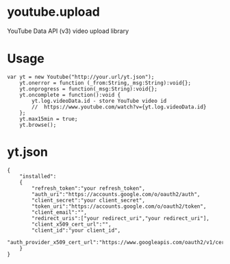 # youtube.upload
YouTube Data API (v3) video upload library

# Usage  
    
    var yt = new Youtube("http://your.url/yt.json");
        yt.onerror = function (_from:String,_msg:String):void{};
        yt.onprogress = function(_msg:String):void{};
        yt.oncomplete = function():void { 
            yt.log.videoData.id - store YouTube video id
            //  https://www.youtube.com/watch?v={yt.log.videoData.id}
        };
        yt.max15min = true;
        yt.browse();
        
        
# yt.json

    {
        "installed":
        {
            "refresh_token":"your refresh_token",
            "auth_uri":"https://accounts.google.com/o/oauth2/auth",
            "client_secret":"your client_secret",
            "token_uri":"https://accounts.google.com/o/oauth2/token",
            "client_email":"",
            "redirect_uris":["your redirect_uri","your redirect_uri"],
            "client_x509_cert_url":"",
            "client_id":"your client_id",
            "auth_provider_x509_cert_url":"https://www.googleapis.com/oauth2/v1/certs"
        }
    }
